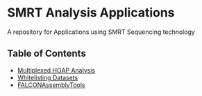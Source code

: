 # SMRT Analysis Applications

A repository for Applications using SMRT Sequencing technology

## Table of Contents

* [Multiplexed HGAP Analysis](https://github.com/PacificBiosciences/apps-scripts/blob/master/multiplexHGAP/)
* [Whitelisting Datasets](https://github.com/PacificBiosciences/apps-scripts/blob/master/datasetWhitelist/)
* [FALCONAssemblyTools](https://github.com/PacificBiosciences/apps-scripts/blob/master/PolishedContigFiltering/)
